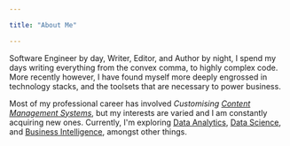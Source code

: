 ```yaml
---

title: "About Me"

---
```


Software Engineer by day, Writer, Editor, and Author by night, I spend my days
writing everything from the convex comma, to highly complex code. More recently
however, I have found myself more deeply engrossed in technology stacks, and the
toolsets that are necessary to power business.

Most of my professional career has involved *Customising [Content Management Systems](https://en.wikipedia.org/wiki/Content_management_system)*,
but my interests are varied and I am constantly acquiring new ones. Currently,
I'm exploring [Data Analytics](https://www.investopedia.com/terms/d/data-analytics.asp),
[Data Science](https://en.wikipedia.org/wiki/Data_science), and
[Business Intelligence](https://searchbusinessanalytics.techtarget.com/definition/business-intelligence-BI),
amongst other things.

